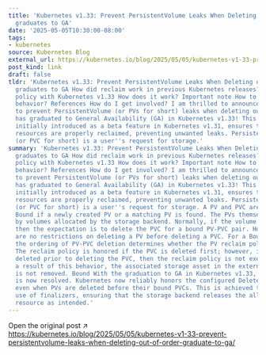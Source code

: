 ```yaml
---
title: 'Kubernetes v1.33: Prevent PersistentVolume Leaks When Deleting out of Order
  graduates to GA'
date: '2025-05-05T10:30:00-08:00'
tags:
- kubernetes
source: Kubernetes Blog
external_url: https://kubernetes.io/blog/2025/05/05/kubernetes-v1-33-prevent-persistentvolume-leaks-when-deleting-out-of-order-graduate-to-ga/
post_kind: link
draft: false
tldr: 'Kubernetes v1.33: Prevent PersistentVolume Leaks When Deleting out of Order
  graduates to GA How did reclaim work in previous Kubernetes releases? PV reclaim
  policy with Kubernetes v1.33 How does it work? Important note How to enable new
  behavior? References How do I get involved? I am thrilled to announce that the feature
  to prevent PersistentVolume (or PVs for short) leaks when deleting out of order
  has graduated to General Availability (GA) in Kubernetes v1.33! This improvement,
  initially introduced as a beta feature in Kubernetes v1.31, ensures that your storage
  resources are properly reclaimed, preventing unwanted leaks. PersistentVolumeClaim
  (or PVC for short) is a user''s request for storage.'
summary: 'Kubernetes v1.33: Prevent PersistentVolume Leaks When Deleting out of Order
  graduates to GA How did reclaim work in previous Kubernetes releases? PV reclaim
  policy with Kubernetes v1.33 How does it work? Important note How to enable new
  behavior? References How do I get involved? I am thrilled to announce that the feature
  to prevent PersistentVolume (or PVs for short) leaks when deleting out of order
  has graduated to General Availability (GA) in Kubernetes v1.33! This improvement,
  initially introduced as a beta feature in Kubernetes v1.31, ensures that your storage
  resources are properly reclaimed, preventing unwanted leaks. PersistentVolumeClaim
  (or PVC for short) is a user''s request for storage. A PV and PVC are considered
  Bound if a newly created PV or a matching PV is found. The PVs themselves are backed
  by volumes allocated by the storage backend. Normally, if the volume is to be deleted,
  then the expectation is to delete the PVC for a bound PV-PVC pair. However, there
  are no restrictions on deleting a PV before deleting a PVC. For a Bound PV-PVC pair,
  the ordering of PV-PVC deletion determines whether the PV reclaim policy is honored.
  The reclaim policy is honored if the PVC is deleted first; however, if the PV is
  deleted prior to deleting the PVC, then the reclaim policy is not exercised. As
  a result of this behavior, the associated storage asset in the external infrastructure
  is not removed. Bound With the graduation to GA in Kubernetes v1.33, this issue
  is now resolved. Kubernetes now reliably honors the configured Delete reclaim policy,
  even when PVs are deleted before their bound PVCs. This is achieved through the
  use of finalizers, ensuring that the storage backend releases the allocated storage
  resource as intended.'
---
```

Open the original post ↗ https://kubernetes.io/blog/2025/05/05/kubernetes-v1-33-prevent-persistentvolume-leaks-when-deleting-out-of-order-graduate-to-ga/
